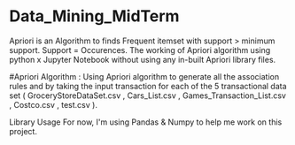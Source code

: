 # Data_Mining_MidTerm
Apriori is an Algorithm to finds Frequent itemset with support > minimum support. Support = Occurences.
The working of Apriori algorithm using python x Jupyter Notebook without using any in-built Apriori library files.

#Apriori Algorithm :
Using Apriori algorithm to generate all the association rules and by taking the input transaction for each of the 5 transactional data set ( GroceryStoreDataSet.csv , Cars_List.csv , Games_Transaction_List.csv , Costco.csv , test.csv ).

Library Usage
For now, I'm using Pandas & Numpy to help me work on this project.


